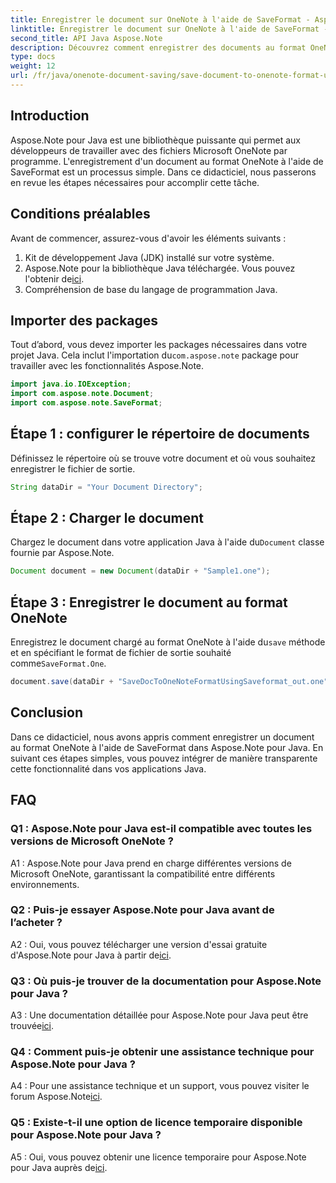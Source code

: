 ```yaml
---
title: Enregistrer le document sur OneNote à l'aide de SaveFormat - Aspose.Note
linktitle: Enregistrer le document sur OneNote à l'aide de SaveFormat - Aspose.Note
second_title: API Java Aspose.Note
description: Découvrez comment enregistrer des documents au format OneNote à l'aide d'Aspose.Note pour Java. Suivez ce didacticiel étape par étape pour une intégration transparente dans vos applications Java.
type: docs
weight: 12
url: /fr/java/onenote-document-saving/save-document-to-onenote-format-using-saveformat/
---
```

## Introduction

Aspose.Note pour Java est une bibliothèque puissante qui permet aux développeurs de travailler avec des fichiers Microsoft OneNote par programme. L'enregistrement d'un document au format OneNote à l'aide de SaveFormat est un processus simple. Dans ce didacticiel, nous passerons en revue les étapes nécessaires pour accomplir cette tâche.

## Conditions préalables

Avant de commencer, assurez-vous d'avoir les éléments suivants :

1. Kit de développement Java (JDK) installé sur votre système.
2.  Aspose.Note pour la bibliothèque Java téléchargée. Vous pouvez l'obtenir de[ici](https://releases.aspose.com/note/java/).
3. Compréhension de base du langage de programmation Java.

## Importer des packages

 Tout d’abord, vous devez importer les packages nécessaires dans votre projet Java. Cela inclut l'importation du`com.aspose.note` package pour travailler avec les fonctionnalités Aspose.Note.

```java
import java.io.IOException;
import com.aspose.note.Document;
import com.aspose.note.SaveFormat;
```

## Étape 1 : configurer le répertoire de documents

Définissez le répertoire où se trouve votre document et où vous souhaitez enregistrer le fichier de sortie.

```java
String dataDir = "Your Document Directory";
```

## Étape 2 : Charger le document

 Chargez le document dans votre application Java à l'aide du`Document` classe fournie par Aspose.Note.

```java
Document document = new Document(dataDir + "Sample1.one");
```

## Étape 3 : Enregistrer le document au format OneNote

Enregistrez le document chargé au format OneNote à l'aide du`save` méthode et en spécifiant le format de fichier de sortie souhaité comme`SaveFormat.One`.

```java
document.save(dataDir + "SaveDocToOneNoteFormatUsingSaveformat_out.one", SaveFormat.One);
```

## Conclusion

Dans ce didacticiel, nous avons appris comment enregistrer un document au format OneNote à l'aide de SaveFormat dans Aspose.Note pour Java. En suivant ces étapes simples, vous pouvez intégrer de manière transparente cette fonctionnalité dans vos applications Java.

## FAQ

### Q1 : Aspose.Note pour Java est-il compatible avec toutes les versions de Microsoft OneNote ?

A1 : Aspose.Note pour Java prend en charge différentes versions de Microsoft OneNote, garantissant la compatibilité entre différents environnements.

### Q2 : Puis-je essayer Aspose.Note pour Java avant de l’acheter ?

 A2 : Oui, vous pouvez télécharger une version d'essai gratuite d'Aspose.Note pour Java à partir de[ici](https://releases.aspose.com/).

### Q3 : Où puis-je trouver de la documentation pour Aspose.Note pour Java ?

 A3 : Une documentation détaillée pour Aspose.Note pour Java peut être trouvée[ici](https://reference.aspose.com/note/java/).

### Q4 : Comment puis-je obtenir une assistance technique pour Aspose.Note pour Java ?

 A4 : Pour une assistance technique et un support, vous pouvez visiter le forum Aspose.Note[ici](https://forum.aspose.com/c/note/28).

### Q5 : Existe-t-il une option de licence temporaire disponible pour Aspose.Note pour Java ?

 A5 : Oui, vous pouvez obtenir une licence temporaire pour Aspose.Note pour Java auprès de[ici](https://purchase.aspose.com/temporary-license/).